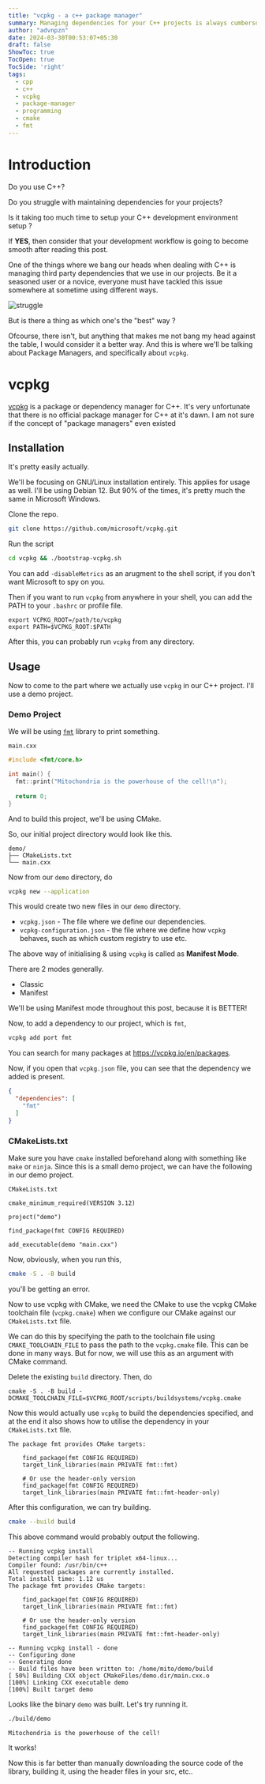 ```yaml
---
title: "vcpkg - a c++ package manager"
summary: Managing dependencies for your C++ projects is always cumbersome, or is it ?
author: "advnpzn"
date: 2024-03-30T00:53:07+05:30
draft: false
ShowToc: true
TocOpen: true
TocSide: 'right'
tags:
  - cpp
  - c++
  - vcpkg
  - package-manager
  - programming
  - cmake
  - fmt
---
```


# Introduction
Do you use C++?

Do you struggle with maintaining dependencies for your projects?

Is it taking too much time to setup your C++ development environment setup ?

If **YES**, then consider that your development workflow is going to become smooth after reading this post.

One of the things where we bang our heads when dealing with C++ is managing third party dependencies that we use in our projects.
Be it a seasoned user or a novice, everyone must have tackled this issue somewhere at sometime using different ways.

![struggle](assets/struggle.png "struggle")

But is there a thing as which one's the "best" way ?

Ofcourse, there isn't, but anything that makes me not bang my head against the table, I would consider it a better way.
And this is where we'll be talking about Package Managers, and specifically about `vcpkg`.

# vcpkg
[vcpkg](https://vcpkg.io/en/) is a package or dependency manager for C++. It's very unfortunate that there is no official package manager for C++ at it's dawn. I am not sure if the concept of "package managers" even existed 

## Installation

It's pretty easily actually.

We'll be focusing on GNU/Linux installation entirely. This applies for usage as well. I'll be using Debian 12.
But 90% of the times, it's pretty much the same in Microsoft Windows.

Clone the repo.

```bash
git clone https://github.com/microsoft/vcpkg.git
```

Run the script

```bash
cd vcpkg && ./bootstrap-vcpkg.sh
```

You can add `-disableMetrics` as an arugment to the shell script, if you don't want Microsoft to spy on you.

Then if you want to run `vcpkg` from anywhere in your shell, you can add the PATH to your `.bashrc` or profile file.
``` shell
export VCPKG_ROOT=/path/to/vcpkg
export PATH=$VCPKG_ROOT:$PATH
```

After this, you can probably run `vcpkg` from any directory.

## Usage

Now to come to the part where we actually use `vcpkg` in our C++ project. I'll use a demo project.

### Demo Project

We will be using [`fmt`](https://github.com/fmtlib/fmt) library to print something.

`main.cxx`
```cpp
#include <fmt/core.h>

int main() {
  fmt::print("Mitochondria is the powerhouse of the cell!\n");
  
  return 0;
}
```

And to build this project, we'll be using CMake.

So, our initial project directory would look like this.
```
demo/
├── CMakeLists.txt
└── main.cxx
```

Now from our `demo` directory, do 
```bash
vcpkg new --application
```

This would create two new files in our `demo` directory.
* `vcpkg.json` - The file where we define our dependencies.
* `vcpkg-configuration.json` - the file where we define how `vcpkg` behaves, such as which custom registry to use etc.

The above way of initialising & using `vcpkg` is called as **Manifest Mode**.

There are 2 modes generally.
* Classic
* Manifest

We'll be using Manifest mode throughout this post, because it is BETTER!

Now, to add a dependency to our project, which is `fmt`,
```bash
vcpkg add port fmt
```
You can search for many packages at https://vcpkg.io/en/packages.

Now, if you open that `vcpkg.json` file, you can see that the dependency we added is present.
```json
{
  "dependencies": [
    "fmt"
  ]
}
```

### CMakeLists.txt

Make sure you have `cmake` installed beforehand along with something like `make` or `ninja`. Since this is a small demo project, we can have the following in our demo project.

`CMakeLists.txt`
```
cmake_minimum_required(VERSION 3.12)

project("demo")

find_package(fmt CONFIG REQUIRED)

add_executable(demo "main.cxx")
```

Now, obviously, when you run this,
```bash
cmake -S . -B build
```
you'll be getting an error.

Now to use vcpkg with CMake, we need the CMake to use the vcpkg CMake toolchain file (`vcpkg.cmake`) when we configure our CMake against our `CMakeLists.txt` file.

We can do this by specifying the path to the toolchain file using `CMAKE_TOOLCHAIN_FILE` to pass the path to the `vcpkg.cmake` file.
This can be done in many ways. But for now, we will use this as an argument with CMake command.

Delete the existing `build` directory.
Then, do
```
cmake -S . -B build -DCMAKE_TOOLCHAIN_FILE=$VCPKG_ROOT/scripts/buildsystems/vcpkg.cmake
```

Now this would actually use `vcpkg` to build the dependencies specified, and at the end it also shows how to utilise the dependency in your `CMakeLists.txt` file.

```
The package fmt provides CMake targets:

    find_package(fmt CONFIG REQUIRED)
    target_link_libraries(main PRIVATE fmt::fmt)

    # Or use the header-only version
    find_package(fmt CONFIG REQUIRED)
    target_link_libraries(main PRIVATE fmt::fmt-header-only)
```

After this configuration, we can try building.
```bash
cmake --build build
```

This above command would probably output the following.
```
-- Running vcpkg install
Detecting compiler hash for triplet x64-linux...
Compiler found: /usr/bin/c++
All requested packages are currently installed.
Total install time: 1.12 us
The package fmt provides CMake targets:

    find_package(fmt CONFIG REQUIRED)
    target_link_libraries(main PRIVATE fmt::fmt)

    # Or use the header-only version
    find_package(fmt CONFIG REQUIRED)
    target_link_libraries(main PRIVATE fmt::fmt-header-only)

-- Running vcpkg install - done
-- Configuring done
-- Generating done
-- Build files have been written to: /home/mito/demo/build
[ 50%] Building CXX object CMakeFiles/demo.dir/main.cxx.o
[100%] Linking CXX executable demo
[100%] Built target demo
```

Looks like the binary `demo` was built.
Let's try running it.
```bash
./build/demo
```
```bash
Mitochondria is the powerhouse of the cell!
```

It works!

Now this is far better than manually downloading the source code of the library, building it, using the header files in your src, etc..